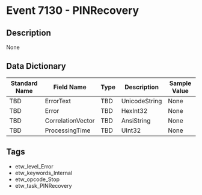 # Event 7130 - PINRecovery

## Description
None

## Data Dictionary
|Standard Name|Field Name|Type|Description|Sample Value|
|---|---|---|---|---|
|TBD|ErrorText|TBD|UnicodeString|None|None|
|TBD|Error|TBD|HexInt32|None|None|
|TBD|CorrelationVector|TBD|AnsiString|None|None|
|TBD|ProcessingTime|TBD|UInt32|None|None|

## Tags
* etw_level_Error
* etw_keywords_Internal
* etw_opcode_Stop
* etw_task_PINRecovery